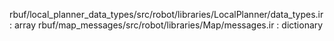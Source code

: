 rbuf/local_planner_data_types/src/robot/libraries/LocalPlanner/data_types.ir : array
rbuf/map_messages/src/robot/libraries/Map/messages.ir : dictionary
